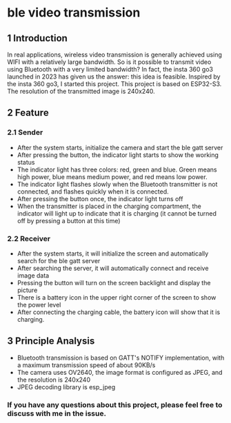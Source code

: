 # ble video transmission

## 1 Introduction
In real applications, wireless video transmission is generally achieved using WIFI with a relatively large bandwidth. So is it possible to transmit video using Bluetooth with a very limited bandwidth? In fact, the insta 360 go3 launched in 2023 has given us the answer: this idea is feasible.
Inspired by the insta 360 go3, I started this project. This project is based on ESP32-S3. The resolution of the transmitted image is 240x240.

## 2 Feature 
### 2.1 Sender
* After the system starts, initialize the camera and start the ble gatt server
* After pressing the button, the indicator light starts to show the working status
* The indicator light has three colors: red, green and blue. Green means high power, blue means medium power, and red means low power.
* The indicator light flashes slowly when the Bluetooth transmitter is not connected, and flashes quickly when it is connected.
* After pressing the button once, the indicator light turns off
* When the transmitter is placed in the charging compartment, the indicator will light up to indicate that it is charging (it cannot be turned off by pressing a button at this time)

### 2.2 Receiver
* After the system starts, it will initialize the screen and automatically search for the ble gatt server
* After searching the server, it will automatically connect and receive image data
* Pressing the button will turn on the screen backlight and display the picture
* There is a battery icon in the upper right corner of the screen to show the power level
* After connecting the charging cable, the battery icon will show that it is charging.

## 3 Principle Analysis
* Bluetooth transmission is based on GATT's NOTIFY implementation, with a maximum transmission speed of about 90KB/s
* The camera uses OV2640, the image format is configured as JPEG, and the resolution is 240x240
* JPEG decoding library is esp_jpeg

### If you have any questions about this project, please feel free to discuss with me in the issue.
